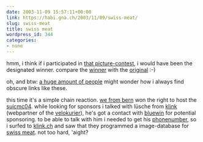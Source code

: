 ```yaml
---
date: 2003-11-09 15:57:11+00:00
link: https://habi.gna.ch/2003/11/09/swiss-meat/
slug: swiss-meat
title: swiss meat
wordpress_id: 344
categories:
- none
---
```


hmm, i think if i participated in [that picture-contest](http://www.schweizerfleisch.ch/images/events/Olma03/Sieger-olma_1/page1.htm), i would have been the designated winner.
compare the [winner](http://www.schweizerfleisch.ch/images/events/Olma03/Sieger-olma_1/ppages/ppage7.htm) with the [original](https://habi.gna.ch/pics/CH-Fleisch/) :-)

oh, and btw: [a huge amount of people](http://www.slf.ch/staff/pers-home/sigrist/sigrist-en.html) might wonder how i always find obscure links like these.

this time it's a simple chain reaction.
[we from bern](https://velokurierbern.ch/) won the right to host the [suicmc04](http://suicmc.ch/). while looking for sponsors i talked with lüsche from [klink](http://klink.ch/) (webpartner of the [velokurier](https://velokurierbern.ch/)), he's got a contact with [bluewin](http://bluewin.ch/) for potential sponsoring.
to be able to talk with him i needed to get his [phonenumber](http://klink.ch/html/de/klink/index.html), so i surfed to [klink.ch](http://klink.ch/) and saw that they programmed a image-database for [swiss meat](http://www.schweizerfleisch.ch/).
not too hard, 'aight?